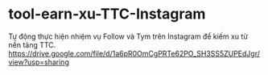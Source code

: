 # tool-earn-xu-TTC-Instagram
Tự động thực hiện nhiệm vụ Follow và Tym trên Instagram để kiếm xu từ nền tảng TTC.
https://drive.google.com/file/d/1a6pR0OmCgPRTe62PO_SH3SS5ZUPEdJgr/view?usp=sharing

